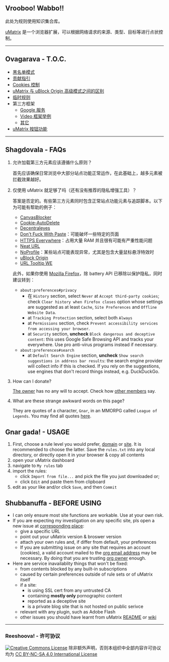 ## Vrooboo! Wabbo!!

此处为规则使用知识集合库。

[uMatrix](https://github.com/gorhill/uMatrix) 是一个浏览器扩展，可以根据网络请求的来源、类型、目标等进行点状控制。

---

## Ovagarava - T.O.C.

- [黑名单模式](Blacklist-Mode.md)
- [贡献指引](Contributing.md)
- [Cookies 控制](Cookies-Control.md)
- [uMatrix 与 uBlock Origin 高级模式之间的区别](Differences.md)
- [临时规则](Temp.md)
- 第三方框架
    - [Google 服务](Google-Services.md)
    - [Video 框架举例](Video-Iframe-Examples.md)
    - [其它](Others.md)
- [uMatrix 按钮功能](Visual.md)

---

## Shagdovala - FAQs

1. 允许加载第三方元素应该遵循什么原则？

    首先应该确保日常浏览中大部分站点功能正常运作，在此基础上，越多元素被拦截效果越好。

2. 仅使用 uMatrix 就足够了吗（还有没有推荐的隐私增强工具）？

    答案是否定的。有些第三方元素同时包含正常站点功能元素与追踪脚本。以下为可能有帮助的例子：
    - [CanvasBlocker](https://github.com/kkapsner/CanvasBlocker)
    - [Cookie-AutoDelete](https://github.com/Cookie-AutoDelete/Cookie-AutoDelete)
    - [Decentraleyes](https://decentraleyes.org/)
    - [Don't Fuck With Paste](https://addons.mozilla.org/firefox/addon/don-t-fuck-with-paste/)：可能破坏一些特定的页面
    - [HTTPS Everywhere](https://www.eff.org/https-everywhere)：占用大量 RAM 并且很有可能有严重性能问题
    - [Neat URL](http://hugsmile.eu/)
    - [NoProfile](https://addons.mozilla.org/firefox/addon/noprofile/)：某些站点可能表现异常，尤其是包含大量鼠标悬浮特效时
    - [uBlock Origin](https://github.com/gorhill/uBlock)
    - [URL Tooltip WE](https://addons.mozilla.org/firefox/addon/url-tooltip-we/)

    此外，如果你使用 [Mozilla Firefox](https://www.mozilla.org/firefox/all/)，除 battery API 已移除以保护隐私，同时建议转到：

    - `about:preferences#privacy`
        - 在 `History` section, select `Never` at `Accept third-party cookies`; check `Clear history when Firefox closes` option whose settings are suggested as at least `Cache`, `Site Preferences` and `Offline Website Data`.
        - at `Tracking Protection` section, select both `Always`
        - at `Permissions` section, check `Prevent accessibility services from accessing your browser`.
        - at `Security` section, **uncheck** `Block dangerous and deceptive content`: this uses Google Safe Browsing API and tracks your everywhere. Use pro anti-virus programs instead if necessary.
    - `about:preferences#search`
        - at `Default Search Engine` section, **uncheck** `Show search suggestions in address bar results`: the search engine provider will collect info if this is checked. If you rely on the suggestions, use engines that don't record things instead, e.g. DuckDuckGo.

3. How can I donate?

    [The owner](https://github.com/Rictusempra) has no any will to accept. Check how [other members](https://github.com/orgs/uMatrix-Rules/people) say.

4. What are these strange awkward words on this page?

    They are quotes of a character, `Gnar`, in an MMORPG called `League of Legends`. You may find all quotes [here](http://leagueoflegends.wikia.com/wiki/Gnar/Quotes).

## Gnar gada! - USAGE

1. First, choose a rule level you would prefer, [domain](https://github.com/uMatrix-Rules/uMatrix-Rules-Domain) or [site](https://github.com/uMatrix-Rules/uMatrix-Rules-Site).  It is recommended to choose the latter. Save the `rules.txt` into any local directory, or directly open it in your browser & copy all contents
2. open your uMatrix dashboard
3. navigate to `My rules` tab
4. import the rules:
   - click `Import from file...` and pick the file you just downloaded or;
   - click `Edit` and paste them from clipboard
5. edit as your like and/or click `Save`, and then `Commit`

## Shubbanuffa - BEFORE USING

- I can only ensure most site functions are workable. Use at your own risk.
- If you are expecting my investigation on any specific site, pls open a new issue at [corresponding place](https://github.com/uMatrix-Rules):
    - give a specific URL
    - point out your uMatrix version & broswer version
    - attach your own rules and, if differ from default, your preferences
    - If you are submitting issue on any site that requires an account (cookies), a valid account mailed to the [org email address](lolipopplus@protonmail.com) may be necessary. By doing that you are trusting [org owner](https://github.com/Rictusempra) enough.
- Here are service inavailablity things that won't be fixed:
    -  from contents blocked by any built-in subscriptions
    -  caused by certain preferences outside of rule sets or of uMatrix itself
    -  if a site:
        -  is using SSL cert from any untrusted CA
        -  containing **mostly only** pornographic content
        -  reported as a deceptive site
        -  is a private blog site that is not hosted on public serivce
    -  relevant with any plugin, such as Adobe Flash
    -  other issues you should have learnt from uMatrix [README](https://github.com/gorhill/uMatrix/blob/master/README.md) or [wiki](https://github.com/gorhill/uMatrix/wiki)

---

### Reeshoova! - 许可协议

<a rel="license" href="http://creativecommons.org/licenses/by-nc-sa/4.0/"><img alt="Creative Commons License" style="border-width:0" src="https://i.creativecommons.org/l/by-nc-sa/4.0/88x31.png" /></a>
除非额外声明，否则本组织中全部内容许可协议均为 <a rel="license" href="http://creativecommons.org/licenses/by-nc-sa/4.0/">CC BY-NC-SA 4.0 International License</a>

